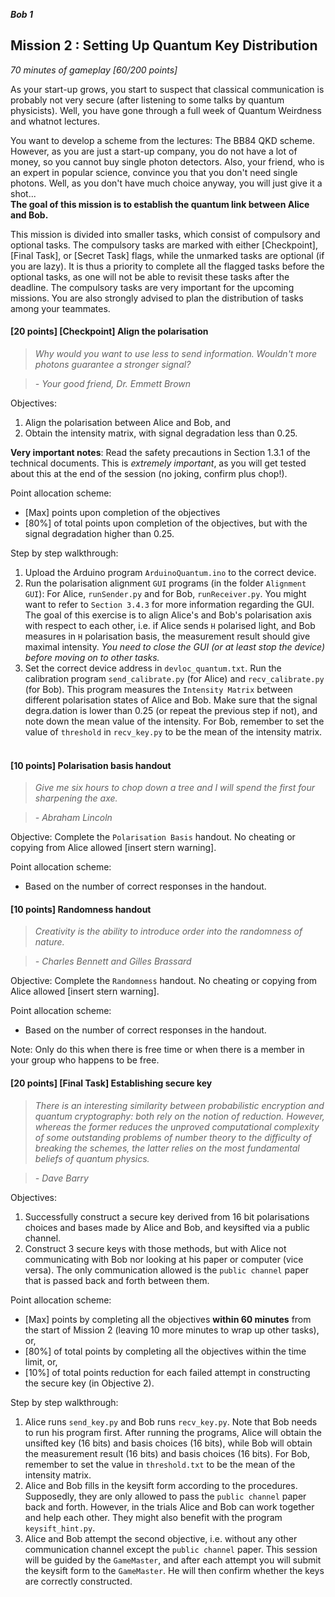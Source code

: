 **_Bob 1_**
## Mission 2 : Setting Up Quantum Key Distribution
*70 minutes of gameplay [60/200 points]*

As your start-up grows, you start to suspect that classical communication is probably not very secure (after listening to some talks by quantum physicists). Well, you have gone through a full week of Quantum Weirdness and whatnot lectures.

You want to develop a scheme from the lectures: The BB84 QKD scheme. However, as you are just a start-up company, you do not have a lot of money, so you cannot buy single photon detectors. Also, your friend, who is an expert in popular science, convince you that you don't need single photons. Well, as you don't have much choice anyway, you will just give it a shot... <br>
**The goal of this mission is to establish the quantum link between Alice and Bob.**

This mission is divided into smaller tasks, which consist of compulsory and optional tasks. The compulsory tasks are marked with either [Checkpoint], [Final Task], or [Secret Task] flags, while the unmarked tasks are optional (if you are lazy). It is thus a priority to complete all the flagged tasks before the optional tasks, as one will not be able to revisit these tasks after the deadline. The compulsory tasks are very important for the upcoming missions. You are also strongly advised to plan the distribution of tasks among your teammates.

#### [20 points] [Checkpoint] Align the polarisation
> *Why would you want to use less to send information. Wouldn't more photons guarantee a stronger signal?*

> *- Your good friend, Dr. Emmett Brown*

Objectives:
1. Align the polarisation between Alice and Bob, and
1. Obtain the intensity matrix, with signal degradation less than 0.25.

**Very important notes**: Read the safety precautions in Section 1.3.1 of the technical documents. This is *extremely important*, as you will get tested about this at the end of the session (no joking, confirm plus chop!).

Point allocation scheme:
* [Max] points upon completion of the objectives
* [80%] of total points upon completion of the objectives, but with the signal degradation higher than 0.25.

Step by step walkthrough:
1. Upload the Arduino program `ArduinoQuantum.ino` to the correct device.
1. Run the polarisation alignment `GUI` programs (in the folder `Alignment GUI`): For Alice, `runSender.py` and for Bob, `runReceiver.py`. You might want to refer to `Section 3.4.3` for more information regarding the GUI. The goal of this exercise is to align Alice's and Bob's polarisation axis with respect to each other, i.e. if Alice sends `H` polarised light, and Bob measures in `H` polarisation basis, the measurement result should give maximal intensity. *You need to close the GUI (or at least stop the device) before moving on to other tasks.*
1. Set the correct device address in `devloc_quantum.txt`. Run the calibration program `send_calibrate.py` (for Alice) and `recv_calibrate.py` (for Bob). This program measures the `Intensity Matrix` between different polarisation states of Alice and Bob. Make sure that the signal degra.dation is lower than 0.25 (or repeat the previous step if not), and note down the mean value of the intensity. For Bob, remember to set the value of `threshold` in `recv_key.py` to be the mean of the intensity matrix.
<br><br>

#### [10 points] Polarisation basis handout
> *Give me six hours to chop down a tree and I will spend the first four sharpening the axe.*

> *-  Abraham Lincoln*

Objective: Complete the `Polarisation Basis` handout. No cheating or copying from Alice allowed [insert stern warning].

Point allocation scheme:
* Based on the number of correct responses in the handout.

#### [10 points] Randomness handout
> *Creativity is the ability to introduce order into the randomness of nature.*

> *-  Charles Bennett and Gilles Brassard*

Objective: Complete the `Randomness` handout. No cheating or copying from Alice allowed [insert stern warning].

Point allocation scheme:
* Based on the number of correct responses in the handout.

Note: Only do this when there is free time or when there is a member in your group who happens to be free.

#### [20 points] [Final Task] Establishing secure key
> *There is an interesting similarity between probabilistic encryption and quantum cryptography: both rely on the notion of reduction. However, whereas the former reduces the unproved computational complexity of some outstanding problems of number theory to the difficulty of breaking the schemes, the latter relies on the most fundamental beliefs of quantum physics.*

> *- Dave Barry*

Objectives:
1. Successfully construct a secure key derived from 16 bit polarisations choices and bases made by Alice and Bob, and keysifted via a public channel.
2. Construct 3 secure keys with those methods, but with Alice not communicating with Bob nor looking at his paper or computer (vice versa). The only communication allowed is the `public channel` paper that is passed back and forth between them.

Point allocation scheme:
* [Max] points by completing all the objectives **within 60 minutes** from the start of Mission 2 (leaving 10 more minutes to wrap up other tasks), or,
* [80%] of total points by completing all the objectives within the time limit, or,
* [10%] of total points reduction for each failed attempt in constructing the secure key (in Objective 2).

Step by step walkthrough:
1. Alice runs `send_key.py` and Bob runs `recv_key.py`. Note that Bob needs to run his program first. After running the programs, Alice will obtain the unsifted key (16 bits) and basis choices (16 bits), while Bob will obtain the measurement result (16 bits) and basis choices (16 bits). For Bob, remember to set the value in `threshold.txt` to be the mean of the intensity matrix.
1. Alice and Bob fills in the keysift form according to the procedures. Supposedly, they are only allowed to pass the `public channel` paper back and forth. However, in the trials Alice and Bob can work together and help each other. They might also benefit with the program `keysift_hint.py`.
1. Alice and Bob attempt the second objective, i.e. without any other communication channel except the `public channel` paper. This session will be guided by the `GameMaster`, and after each attempt you will submit the keysift form to the `GameMaster`. He will then confirm whether the keys are correctly constructed.
